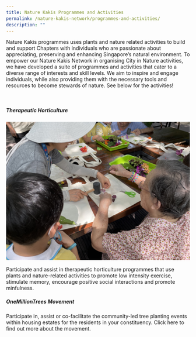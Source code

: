 ```yaml
---
title: Nature Kakis Programmes and Activities
permalink: /nature-kakis-network/programmes-and-activities/
description: ""
---
```

<section>
	<p>Nature Kakis programmes uses plants and nature related activities to build and support Chapters with individuals who are passionate about appreciating, preserving and enhancing Singapore’s natural environment. To empower our Nature Kakis Network in organising City in Nature activities, we have developed a suite of programmes and activities that cater to a diverse range of interests and skill levels. We aim to inspire and engage individuals, while also providing them with the necessary tools and resources to become 
stewards of nature. See below for the activities!</p>
	<br>
</section>

<section>
	<h5>Therapeutic Horticulture</h5>
	<img src="/images/TH%20Activities/theraputic_horticulture_activity1theraputic_horticulture_activity1.png">
		<p>Participate and assist in therapeutic horticulture programmes that use plants and nature-related activities to promote low intensity exercise, stimulate memory, encourage positive social interactions and promote minfulness.  
	</p>
	<h5>OneMillionTrees Movement</h5>
	<p>Participate in, assist or co-facilitate the community-led tree planting events within housing estates for the residents in your constituency. Click here to find out more about the movement.</p>
	<br>
	</section>